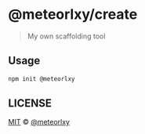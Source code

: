 # @meteorlxy/create

> My own scaffolding tool

## Usage

```sh
npm init @meteorlxy
```

## LICENSE

[MIT](https://github.com/meteorlxy/create/blob/master/LICENSE) &copy; [@meteorlxy](https://github.com/meteorlxy)
